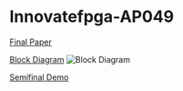# Innovatefpga-AP049
[Final Paper](http://www.innovatefpga.com/cgi-bin/innovate/teams.pl?Id=AP049&All=1)

[Block Diagram](https://www.innovatefpga.com/attachment/member/2021/AP049-67E3418449C6DB7E/image/MSY1.drawio%20(5).png)
![Block Diagram](https://www.innovatefpga.com/attachment/member/2021/AP049-67E3418449C6DB7E/image/MSY1.drawio%20(5).png)

[Semifinal Demo](https://youtu.be/G_AMQiRGlIs)

